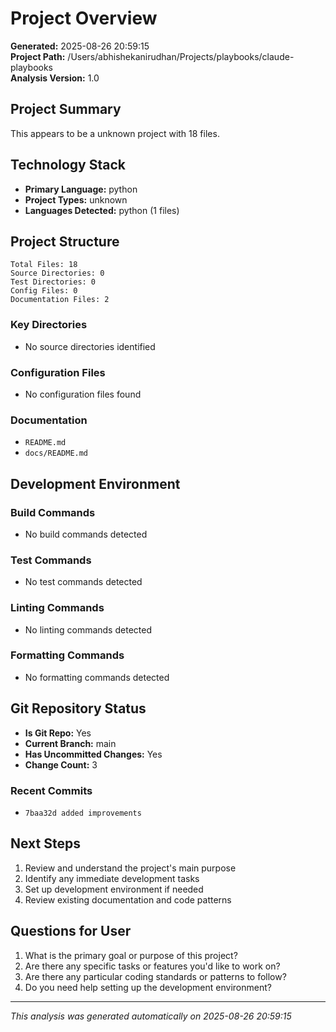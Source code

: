 # Project Overview

**Generated:** 2025-08-26 20:59:15  
**Project Path:** /Users/abhishekanirudhan/Projects/playbooks/claude-playbooks  
**Analysis Version:** 1.0  

## Project Summary
This appears to be a unknown project with 18 files.

## Technology Stack
- **Primary Language:** python
- **Project Types:** unknown
- **Languages Detected:** python (1 files)

## Project Structure
```
Total Files: 18
Source Directories: 0
Test Directories: 0
Config Files: 0
Documentation Files: 2
```

### Key Directories
- No source directories identified

### Configuration Files
- No configuration files found

### Documentation
- `README.md`
- `docs/README.md`

## Development Environment
### Build Commands
- No build commands detected

### Test Commands  
- No test commands detected

### Linting Commands
- No linting commands detected

### Formatting Commands
- No formatting commands detected

## Git Repository Status
- **Is Git Repo:** Yes
- **Current Branch:** main
- **Has Uncommitted Changes:** Yes
- **Change Count:** 3

### Recent Commits
- `7baa32d added improvements`

## Next Steps
1. Review and understand the project's main purpose
2. Identify any immediate development tasks
3. Set up development environment if needed
4. Review existing documentation and code patterns

## Questions for User
1. What is the primary goal or purpose of this project?
2. Are there any specific tasks or features you'd like to work on?
3. Are there any particular coding standards or patterns to follow?
4. Do you need help setting up the development environment?

---
*This analysis was generated automatically on 2025-08-26 20:59:15*
